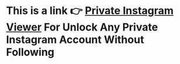 # This is a link 👉 **[Private Instagram Viewer](https://www.linkedin.com/pulse/3-top-private-instagram-viewer-apps-account-profile-tech-blogs-news-zejtc)** For Unlock Any Private Instagram Account Without Following

